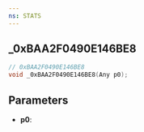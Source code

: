 ```yaml
---
ns: STATS
---
```

## _0xBAA2F0490E146BE8

```c
// 0xBAA2F0490E146BE8
void _0xBAA2F0490E146BE8(Any p0);
```


## Parameters
* **p0**: 

